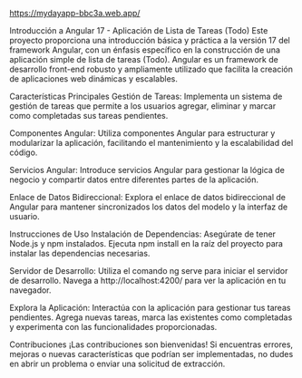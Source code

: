https://mydayapp-bbc3a.web.app/

Introducción a Angular 17 - Aplicación de Lista de Tareas (Todo)
Este proyecto proporciona una introducción básica y práctica a la versión 17 del framework Angular, con un énfasis específico en la construcción de una aplicación simple de lista de tareas (Todo). Angular es un framework de desarrollo front-end robusto y ampliamente utilizado que facilita la creación de aplicaciones web dinámicas y escalables.

Características Principales
Gestión de Tareas: Implementa un sistema de gestión de tareas que permite a los usuarios agregar, eliminar y marcar como completadas sus tareas pendientes.

Componentes Angular: Utiliza componentes Angular para estructurar y modularizar la aplicación, facilitando el mantenimiento y la escalabilidad del código.

Servicios Angular: Introduce servicios Angular para gestionar la lógica de negocio y compartir datos entre diferentes partes de la aplicación.

Enlace de Datos Bidireccional: Explora el enlace de datos bidireccional de Angular para mantener sincronizados los datos del modelo y la interfaz de usuario.

Instrucciones de Uso
Instalación de Dependencias: Asegúrate de tener Node.js y npm instalados. Ejecuta npm install en la raíz del proyecto para instalar las dependencias necesarias.

Servidor de Desarrollo: Utiliza el comando ng serve para iniciar el servidor de desarrollo. Navega a http://localhost:4200/ para ver la aplicación en tu navegador.

Explora la Aplicación: Interactúa con la aplicación para gestionar tus tareas pendientes. Agrega nuevas tareas, marca las existentes como completadas y experimenta con las funcionalidades proporcionadas.

Contribuciones
¡Las contribuciones son bienvenidas! Si encuentras errores, mejoras o nuevas características que podrían ser implementadas, no dudes en abrir un problema o enviar una solicitud de extracción.
